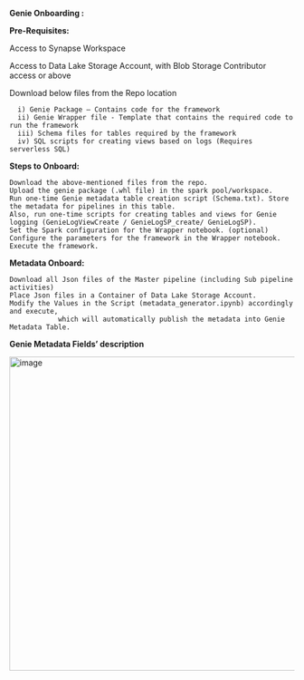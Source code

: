 **Genie Onboarding :**

**Pre-Requisites:**

  Access to Synapse Workspace

  Access to Data Lake Storage Account, with Blob Storage Contributor access or above

  Download below files from the Repo location

      i) Genie Package – Contains code for the framework
      ii) Genie Wrapper file - Template that contains the required code to run the framework
      iii) Schema files for tables required by the framework
      iv) SQL scripts for creating views based on logs (Requires serverless SQL)
    
**Steps to Onboard:**

    Download the above-mentioned files from the repo.
    Upload the genie package (.whl file) in the spark pool/workspace.
    Run one-time Genie metadata table creation script (Schema.txt). Store the metadata for pipelines in this table.
    Also, run one-time scripts for creating tables and views for Genie logging (GenieLogViewCreate / GenieLogSP_create/ GenieLogSP).
    Set the Spark configuration for the Wrapper notebook. (optional)
    Configure the parameters for the framework in the Wrapper notebook.
    Execute the framework.
    
**Metadata Onboard:**

    Download all Json files of the Master pipeline (including Sub pipeline activities)
    Place Json files in a Container of Data Lake Storage Account.
    Modify the Values in the Script (metadata_generator.ipynb) accordingly and execute, 
                which will automatically publish the metadata into Genie Metadata Table.

**Genie Metadata Fields’ description**

<img width="554" alt="image" src="https://user-images.githubusercontent.com/99250812/203220807-10502672-27c9-44ec-b390-eda822ecf6c8.png">
